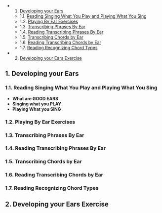 <!-- vscode-markdown-toc -->
* 1. [Developing your Ears](#DevelopingyourEars)
	* 1.1. [Reading Singing What You Play and Playing What You Sing](#ReadingSingingWhatYouPlayandPlayingWhatYouSing)
	* 1.2. [Playing By Ear Exercises](#PlayingByEarExercises)
	* 1.3. [Transcribing Phrases By Ear](#TranscribingPhrasesByEar)
	* 1.4. [Reading Transcribing Phrases By Ear](#ReadingTranscribingPhrasesByEar)
	* 1.5. [Transcribing Chords by Ear](#TranscribingChordsbyEar)
	* 1.6. [Reading Transcribing Chords by Ear](#ReadingTranscribingChordsbyEar)
	* 1.7. [Reading Recognizing Chord Types](#ReadingRecognizingChordTypes)
* 2. [Developing your Ears Exercise](#DevelopingyourEarsExercise)

<!-- vscode-markdown-toc-config
	numbering=true
	autoSave=true
	/vscode-markdown-toc-config -->
<!-- /vscode-markdown-toc -->



##  1. <a name='DevelopingyourEars'></a>Developing your Ears

###  1.1. <a name='ReadingSingingWhatYouPlayandPlayingWhatYouSing'></a>Reading Singing What You Play and Playing What You Sing

- **What are GOOD EARS**
- **Singing what you PLAY**
- **Playing What you SING**

###  1.2. <a name='PlayingByEarExercises'></a>Playing By Ear Exercises


###  1.3. <a name='TranscribingPhrasesByEar'></a>Transcribing Phrases By Ear


###  1.4. <a name='ReadingTranscribingPhrasesByEar'></a>Reading Transcribing Phrases By Ear


###  1.5. <a name='TranscribingChordsbyEar'></a>Transcribing Chords by Ear


###  1.6. <a name='ReadingTranscribingChordsbyEar'></a>Reading Transcribing Chords by Ear

###  1.7. <a name='ReadingRecognizingChordTypes'></a>Reading Recognizing Chord Types

##  2. <a name='DevelopingyourEarsExercise'></a>Developing your Ears Exercise


